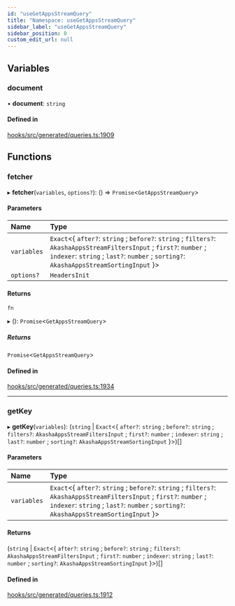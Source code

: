 ```yaml
---
id: "useGetAppsStreamQuery"
title: "Namespace: useGetAppsStreamQuery"
sidebar_label: "useGetAppsStreamQuery"
sidebar_position: 0
custom_edit_url: null
---
```


## Variables

### document

• **document**: `string`

#### Defined in

[hooks/src/generated/queries.ts:1909](https://github.com/AKASHAorg/akasha-core/blob/6ca157f7/libs/hooks/src/generated/queries.ts#L1909)

## Functions

### fetcher

▸ **fetcher**(`variables`, `options?`): () => `Promise`<`GetAppsStreamQuery`\>

#### Parameters

| Name | Type |
| :------ | :------ |
| `variables` | `Exact`<{ `after?`: `string` ; `before?`: `string` ; `filters?`: `AkashaAppsStreamFiltersInput` ; `first?`: `number` ; `indexer`: `string` ; `last?`: `number` ; `sorting?`: `AkashaAppsStreamSortingInput`  }\> |
| `options?` | `HeadersInit` |

#### Returns

`fn`

▸ (): `Promise`<`GetAppsStreamQuery`\>

##### Returns

`Promise`<`GetAppsStreamQuery`\>

#### Defined in

[hooks/src/generated/queries.ts:1934](https://github.com/AKASHAorg/akasha-core/blob/6ca157f7/libs/hooks/src/generated/queries.ts#L1934)

___

### getKey

▸ **getKey**(`variables`): (`string` \| `Exact`<{ `after?`: `string` ; `before?`: `string` ; `filters?`: `AkashaAppsStreamFiltersInput` ; `first?`: `number` ; `indexer`: `string` ; `last?`: `number` ; `sorting?`: `AkashaAppsStreamSortingInput`  }\>)[]

#### Parameters

| Name | Type |
| :------ | :------ |
| `variables` | `Exact`<{ `after?`: `string` ; `before?`: `string` ; `filters?`: `AkashaAppsStreamFiltersInput` ; `first?`: `number` ; `indexer`: `string` ; `last?`: `number` ; `sorting?`: `AkashaAppsStreamSortingInput`  }\> |

#### Returns

(`string` \| `Exact`<{ `after?`: `string` ; `before?`: `string` ; `filters?`: `AkashaAppsStreamFiltersInput` ; `first?`: `number` ; `indexer`: `string` ; `last?`: `number` ; `sorting?`: `AkashaAppsStreamSortingInput`  }\>)[]

#### Defined in

[hooks/src/generated/queries.ts:1912](https://github.com/AKASHAorg/akasha-core/blob/6ca157f7/libs/hooks/src/generated/queries.ts#L1912)
